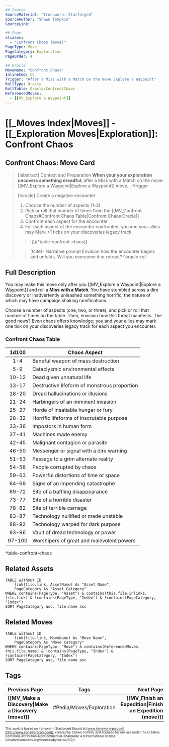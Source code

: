 ```yaml
---
## Source
SourceMaterial: "Ironsworn: Starforged"
SourceAuthor: "Shawn Tompkin"
SourceLink: 

## Page
aliases:
  - "Confront Chaos (move)"
PageType: Move
PageCategory: Exploration
PageOrder: 4

## Oracle
MoveName: "Confront Chaos"
InlineCmd: CC
Trigger: "After a Miss with a Match on the move Explore a Waypoint"
RollType: Oracle
RollTable: Oracle/ConfrontChaos
ReferencedMoves: 
  - [[MV_Explore a Waypoint]]
---
```

# [[_Moves Index|Moves]] - [[_Exploration Moves|Exploration]]: Confront Chaos

## Confront Chaos: Move Card
>[!abstract]  Context and Preparation
>**When your your exploration uncovers something dreadful**; after a Miss with a Match on the move [[MV_Explore a Waypoint|Explore a Waypoint]] move... ^trigger

> [!oracle] Create a negative encounter
> 1. Choose the number of aspects (1-3)
> 2. Pick or roll that number of times from the [[MV_Confront Chaos#Confront Chaos Table|Confront Chaos Oracle]]
> 3. Confront each aspect for the encounter
> 4. For each aspect of the encounter confronted, you and your allies may Mark +1 ticks on your discoveries legacy track
> > ![[#^table-confront-chaos]]
> 
> > [!cite]- Narrative prompt
> > Envision how the encounter begins and unfolds.  Will you overcome it or retreat? ^oracle-roll

## Full Description
You may make this move only after you [[MV_Explore a Waypoint|Explore a Waypoint]] and roll a **Miss with a Match**. You have stumbled across a dire discovery or inadvertently unleashed something horrific, the nature of which may have campaign shaking ramifications. 

Choose a number of aspects (one, two, or three), and pick or roll that number of times on the table. Then, envision how this threat manifests. The good news? Even chaos offers knowledge; you and your allies may mark one tick on your discoveries legacy track for each aspect you encounter.

### Confront Chaos Table

| 1d100 | Chaos Aspect |
| :---: | --- |
| 1-4 | Baneful weapon of mass destruction |
| 5-9 | Cataclysmic environmental effects |
| 10-12 | Dead given unnatural life |
| 13-17 | Destructive lifeform of monstrous proportion |
| 18-20 | Dread hallucinations or illusions |
| 21-24 | Harbingers of an imminent invasion |
| 25-27 | Horde of insatiable hunger or fury |
| 28-32 | Horrific lifeforms of inscrutable purpose |
| 33-36 | Impostors in human form |
| 37-41 | Machines made enemy |
| 42-45 | Malignant contagion or parasite |
| 46-50 | Messenger or signal with a dire warning |
| 51-53 | Passage to a grim alternate reality |
| 54-58 | People corrupted by chaos |
| 59-63 | Powerful distortions of time or space |
| 64-68 | Signs of an impending catastrophe |
| 69-72 | Site of a baffling disappearance |
| 73-77 | Site of a horrible disaster |
| 78-82 | Site of terrible carnage |
| 83-87 | Technology nullified or made unstable |
| 88-92 | Technology warped for dark purpose |
| 93-96 | Vault of dread technology or power |
| 97-100 | Worshipers of great and malevolent powers |
^table-confront-chaos

## Related Assets
```dataview
TABLE without ID
	link(file.link, AssetName) As "Asset Name",
	PageCategory As "Asset Category"
WHERE contains(PageType, "Asset") & contains(this.file.inlinks, file.link) & !contains(PageType, "Index") & !contains(PageCategory, "Index")
SORT PageCategory asc, file.name asc
```

## Related Moves
```dataview
TABLE without ID
	link(file.link, MoveName) As "Move Name",
	PageCategory As "Move Category"
WHERE contains(PageType, "Move") & contains(ReferencedMoves, this.file.name) & !contains(PageType, "Index") & !contains(PageCategory, "Index")
SORT PageCategory asc, file.name asc
```

## Tags
| Previous Page | Tags | Next Page |
|:--- |:---:| ---:|
| **[[MV_Make a Discovery\|Make a Discovery (move)]]** | #Pedia/Moves/Exploration | **[[MV_Finish an Expedition\|Finish an Expedition (move)]]** |

<font size=-2>This work is based on Ironsworn: Starforged (found at [www.ironswornrpg.com](http://www.ironswornrpg.com)), created by Shawn Tomkin, and licensed for our use under the Creative Commons Attribution-NonCommercial-ShareAlike 4.0 International license  (creativecommons.org/licenses/by-nc-sa/4.0/).</font>